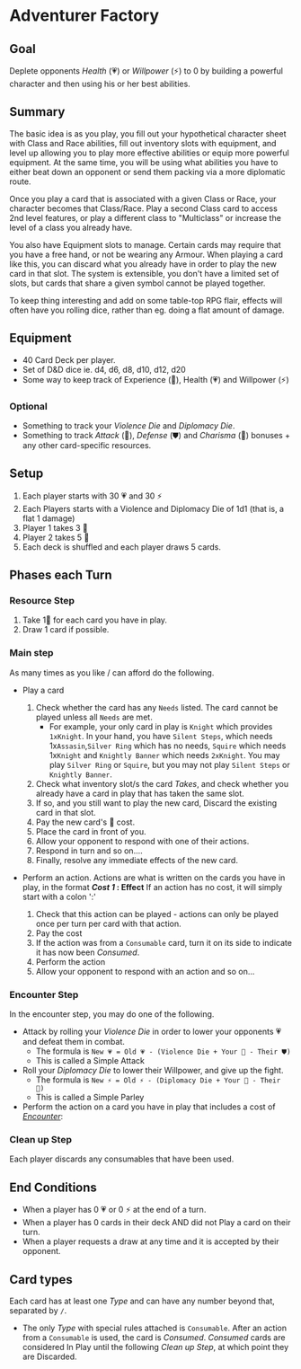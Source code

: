 # Adventurer Factory

## Goal
Deplete opponents _Health_ (💗) or _Willpower_ (⚡) to 0 by building a powerful character and then using his or her best abilities.

## Summary
The basic idea is as you play, you fill out your hypothetical character sheet with Class and Race abilities, fill out inventory slots with equipment, and level up allowing you to play more effective abilities or equip more powerful equipment. At the same time, you will be using what abilities you have to either beat down an opponent or send them packing via a more diplomatic route.

Once you play a card that is associated with a given Class or Race, your character becomes that Class/Race. Play a second Class card to access 2nd level features, or play a different class to "Multiclass" or increase the level of a class you already have.

You also have Equipment slots to manage.  Certain cards may require that you have a free hand, or not be wearing any Armour.  When playing a card like this, you can discard what you already have in order to play the new card in that slot.  The system is extensible, you don't have a limited set of slots, but cards that share a given symbol cannot be played together.

To keep thing interesting and add on some table-top RPG flair, effects will often have you rolling dice, rather than eg. doing a flat amount of damage.

## Equipment

- 40 Card Deck per player.
- Set of D&D dice ie. d4, d6, d8, d10, d12, d20
- Some way to keep track of Experience (🌈), Health (💗) and Willpower (⚡)
### Optional
- Something to track your _Violence Die_ and _Diplomacy Die_.
- Something to track _Attack_ (💪), _Defense_ (⛊) and _Charisma_ (🎵)
      bonuses + any other card-specific resources.

## Setup
1. Each player starts with 30 💗 and 30 ⚡
2. Each Players starts with a Violence and Diplomacy Die of 1d1 (that is, a flat 1 damage)
2. Player 1 takes 3 🌈
3. Player 2 takes 5 🌈
4. Each deck is shuffled and each player draws 5 cards.

## Phases each Turn
### Resource Step
1. Take 1🌈 for each card you have in play.
2. Draw 1 card if possible.

### Main step
As many times as you like / can afford do the following.
- Play a card
    1. Check whether the card has any `Needs` listed.  The card cannot be played unless all `Needs` are met.
        - For example, your only card in play is `Knight` which provides `1xKnight`.  In your hand, you have `Silent Steps`, which needs 1x`Assasin`,`Silver Ring` which has no needs,  `Squire` which needs 1x`Knight` and  `Knightly Banner` which needs `2xKnight`.  You may play `Silver Ring` or `Squire`, but you may not play `Silent Steps` or `Knightly Banner`.        
    2. Check what inventory slot/s the card _Takes_, and check whether you already have a card in play that has taken the same slot.
    3. If so, and you still want to play the new card, Discard the existing card in that slot.
    4. Pay the new card's 🌈 cost.
    5. Place the card in front of you.
    6. Allow your opponent to respond with one of their actions.
    7. Respond in turn and so on....
    8. Finally, resolve any immediate effects of the new card.

- Perform an action.
    Actions are what is written on the cards you have in play, in the format **_Cost 1_ : Effect**
    If an action has no cost, it will simply start with a colon ':'
    1. Check that this action can be played - actions can only be played once per turn per card with that action.
    2. Pay the cost
    2. If the action was from a `Consumable` card, turn it on its side to indicate it has now been _Consumed_.
    3. Perform the action
    4. Allow your opponent to respond with an action and so on...    

### Encounter Step
In the encounter step, you may do one of the following.
- Attack by rolling your _Violence Die_ in order to lower your opponents 💗 and defeat them in combat.
    - The formula is `New 💗 = Old 💗 - (Violence Die + Your 💪 - Their ⛊)`
    - This is called a Simple Attack
- Roll your _Diplomacy Die_ to lower their Willpower, and give up the fight.
    - The formula is `New ⚡ = Old ⚡ - (Diplomacy Die + Your 🎵 - Their 🎵)`
    - This is called a Simple Parley
- Perform the action on a card you have in play that includes a cost of _<ins>Encounter</ins>_:

### Clean up Step
Each player discards any consumables that have been used.

## End Conditions
- When a player has 0 💗 or 0 ⚡ at the end of a turn.
- When a player has 0 cards in their deck AND did not Play a card on their turn.
- When a player requests a draw at any time and it is accepted by their opponent.

## Card types
Each card has at least one _Type_ and can have any number beyond that, separated by `/`. 
- The only _Type_ with special rules attached is `Consumable`. After an action from a `Consumable` is used, the card is _Consumed_.  _Consumed_ cards are considered In Play until the following _Clean up Step_, at which point they are Discarded.
